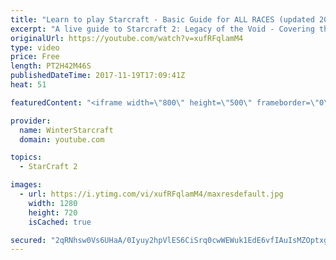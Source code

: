 ```yaml
---
title: "Learn to play Starcraft - Basic Guide for ALL RACES (updated 2017)"
excerpt: "A live guide to Starcraft 2: Legacy of the Void - Covering the basics and build orders for all of the races, and covering the important decisions to be made early in the game.  Not a step by step guide but a demonstration once you have the very basics of the units and races!"
originalUrl: https://youtube.com/watch?v=xufRFqlamM4
type: video
price: Free
length: PT2H42M46S
publishedDateTime: 2017-11-19T17:09:41Z
heat: 51

featuredContent: "<iframe width=\"800\" height=\"500\" frameborder=\"0\" src=\"https://www.youtube.com/embed/xufRFqlamM4\" allow=\"accelerometer; autoplay; encrypted-media; gyroscope; picture-in-picture\" allowfullscreen></iframe>"

provider:
  name: WinterStarcraft
  domain: youtube.com

topics:
  - StarCraft 2

images:
  - url: https://i.ytimg.com/vi/xufRFqlamM4/maxresdefault.jpg
    width: 1280
    height: 720
    isCached: true

secured: "2qRNhsw0Vs6UHaA/0Iyuy2hpVlES6CiSrq0cwWEWuk1EdE6vfIAuIsMZOptxgU1V04L5BBMIvJ4XR0E4aBNXtMo/r++SRja1kEgeoXPgvnL433EdiKzFwFlPFzT90VDYYljzIHpPmNLdoGg0zScXGzdA+OAFyn8ug80o30y0FYaXg6dJS+Z5M97DtmdxEwINe+3mja4AWXkyubZq/+xVzT1DWFh4woR3lw3gzszH4NU2qvHXObdLcUnl1IYvY6vILQ/Lu5ttP7NR8Cid3sx3kn6Gwdulju5RJSYW0w2rbuiVS9+zpDmszfW/uZBNI2oc4e7Br3ZUyZgZUhClBcotjqRd8kbv9XB0SPvPBIASGxoV5XNFyKZEfw5IZEa9FHdrNyrCTBxPYVwEp6+D/SJBC0yG65djE+BLXcF1Q/4gk1A=;ROeKMD9vCtdaNemGXERRew=="
---
```



